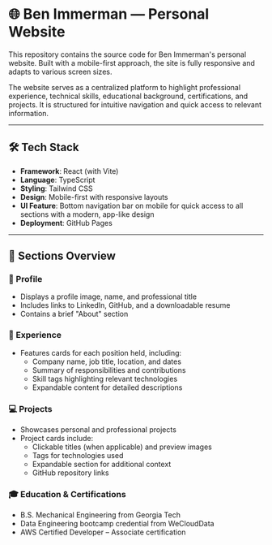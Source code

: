 # 🌐 Ben Immerman — Personal Website

This repository contains the source code for Ben Immerman's personal website. Built with a mobile-first approach, the site is fully responsive and adapts to various screen sizes.

The website serves as a centralized platform to highlight professional experience, technical skills, educational background, certifications, and projects. It is structured for intuitive navigation and quick access to relevant information.

---

## 🛠️ Tech Stack

- **Framework**: React (with Vite)
- **Language**: TypeScript  
- **Styling**: Tailwind CSS  
- **Design**: Mobile-first with responsive layouts  
- **UI Feature**: Bottom navigation bar on mobile for quick access to all sections with a modern, app-like design  
- **Deployment**: GitHub Pages
---

## 📁 Sections Overview

### 👤 Profile  
- Displays a profile image, name, and professional title  
- Includes links to LinkedIn, GitHub, and a downloadable resume  
- Contains a brief "About" section  

### 💼 Experience  
- Features cards for each position held, including:
  - Company name, job title, location, and dates  
  - Summary of responsibilities and contributions  
  - Skill tags highlighting relevant technologies  
  - Expandable content for detailed descriptions  

### 💻 Projects  
- Showcases personal and professional projects  
- Project cards include:
  - Clickable titles (when applicable) and preview images  
  - Tags for technologies used  
  - Expandable section for additional context  
  - GitHub repository links   

### 🎓 Education & Certifications  
- B.S. Mechanical Engineering from Georgia Tech  
- Data Engineering bootcamp credential from WeCloudData
- AWS Certified Developer – Associate certification  
